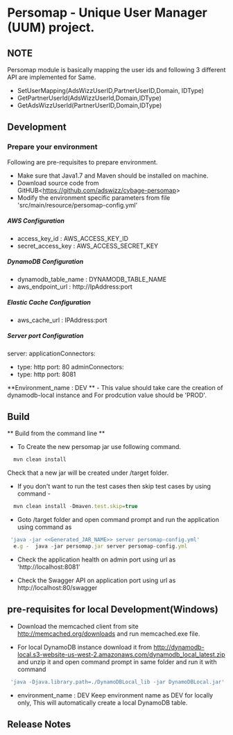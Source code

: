 # Persomap - Unique User Manager (UUM) project.

## NOTE
Persomap module is basically mapping the user ids and following 3 different API are implemented for Same.
* SetUserMapping(AdsWizzUserID,PartnerUserID,Domain, IDType)
* GetPartnerUserId(AdsWizzUserId,Domain,IDType) 
* GetAdsWizzUserId(PartnerUserID,Domain,IDType) 

## Development
### Prepare your environment
Following are pre-requisites to prepare environment.

* Make sure that Java1.7 and Maven should be installed on machine.
* Download source code from GitHUB<<https://github.com/adswizz/cybage-persomap>>
* Modify the environment specific parameters from file 'src/main/resource/persomap-config.yml'

##### AWS Configuration
* access_key_id : AWS_ACCESS_KEY_ID
* secret_access_key : AWS_ACCESS_SECRET_KEY

##### DynamoDB Configuration
* dynamodb_table_name : DYNAMODB_TABLE_NAME
* aws_endpoint_url : http://IpAddress:port

##### Elastic Cache Configuration
* aws_cache_url : IPAddress:port

##### Server port Configuration
server:
applicationConnectors:
- type: http
port: 80
adminConnectors:
- type: http
port: 8081

**Environment_name : DEV ** - This value should take care the creation of dynamodb-local instance and For prodcution value should be 'PROD'.

## Build
** Build from the command line **

* To Create the new persomap jar use following command.
```javascript
  mvn clean install
```

Check that a new jar will be created under /target folder.

* If you don't want to run the test cases then skip test cases by using command -
```javascript
  mvn clean install -Dmaven.test.skip=true
```

* Goto /target folder and open command prompt and run the application using command as 
```javascript
 'java -jar <<Generated_JAR_NAME>> server persomap-config.yml'
  e.g -  java -jar persomap.jar server persomap-config.yml
``` 
 
* Check the application health on admin port using url as 'http://localhost:8081'

* Check the Swagger API on application port using url as http://localhost:80/swagger

## pre-requisites for local Development(Windows)

* Download the memcached client from site http://memcached.org/downloads and run memcached.exe file.

* For local DynamoDB instance download it from http://dynamodb-local.s3-website-us-west-2.amazonaws.com/dynamodb_local_latest.zip and unzip it and open  command prompt in same folder and run it with command
```javascript
 'java -Djava.library.path=./DynamoDBLocal_lib -jar DynamoDBLocal.jar'
```

* environment_name : DEV
 Keep environment name as DEV for locally only, This will automatically create a local DynamoDB table.

## Release Notes
